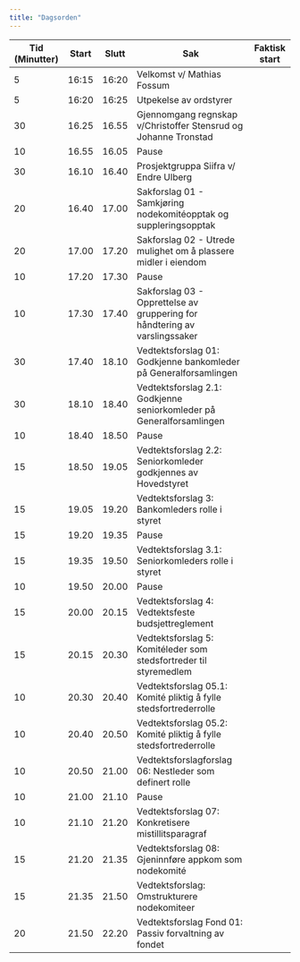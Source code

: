 ```yaml
---
title: "Dagsorden"
---
```


|  Tid (Minutter) | Start   | Slutt   | Sak   | Faktisk start   |
|---|---|---|---|---|
| 5  | 16:15 | 16:20 | Velkomst v/ Mathias Fossum ||
| 5  | 16:20 | 16:25 | Utpekelse av ordstyrer ||
| 30 | 16.25 | 16.55 | Gjennomgang regnskap v/Christoffer Stensrud og Johanne Tronstad  ||
| 10 | 16.55 | 16.05 | Pause  |  |
| 30 | 16.10 | 16.40 | Prosjektgruppa Siifra v/ Endre Ulberg ||
| 20 | 16.40 | 17.00 | Sakforslag 01 - Samkjøring nodekomitéopptak og suppleringsopptak ||
| 20 | 17.00 | 17.20 | Sakforslag 02 - Utrede mulighet om å plassere midler i eiendom  ||
| 10 | 17.20 | 17.30 | Pause  |  |
| 10 | 17.30 | 17.40 | Sakforslag 03 - Opprettelse av gruppering for håndtering av varslingssaker  |  |
| 30 | 17.40 | 18.10 | Vedtektsforslag 01: Godkjenne bankomleder på Generalforsamlingen ||
| 30 | 18.10 | 18.40 | Vedtektsforslag 2.1: Godkjenne seniorkomleder på Generalforsamlingen ||
| 10 | 18.40 | 18.50 | Pause  |  |
| 15 | 18.50 | 19.05 | Vedtektsforslag 2.2: Seniorkomleder godkjennes av Hovedstyret ||
| 15 | 19.05 | 19.20 | Vedtektsforslag 3: Bankomleders rolle i styret ||
| 15 | 19.20 | 19.35 | Pause |  |
| 15 | 19.35 | 19.50 | Vedtektsforslag 3.1: Seniorkomleders rolle i styret ||
| 10 | 19.50 | 20.00 | Pause  |  |
| 15 | 20.00 | 20.15 | Vedtektsforslag 4: Vedtektsfeste budsjettreglement  ||
| 15 | 20.15 | 20.30 | Vedtektsforslag 5: Komitéleder som stedsfortreder til styremedlem  ||
| 10 | 20.30 | 20.40 | Vedtektsforslag 05.1: Komité pliktig å fylle stedsfortrederrolle  |  |
| 10 | 20.40 | 20.50 | Vedtektsforslag 05.2: Komité pliktig å fylle stedsfortrederrolle  |  |
| 10 | 20.50 | 21.00 | Vedtektsforslagforslag 06: Nestleder som definert rolle  |  |
| 10 | 21.00 | 21.10 | Pause  |  |
| 10 | 21.10 | 21.20 | Vedtektsforslag 07: Konkretisere mistillitsparagraf   |  |
| 15 | 21.20 | 21.35 | Vedtektsforslag 08: Gjeninnføre appkom som nodekomité  ||
| 15 | 21.35 | 21.50 | Vedtektsforslag: Omstrukturere nodekomiteer ||
| 20 | 21.50 | 22.20 | Vedtektsforslag Fond 01: Passiv forvaltning av fondet ||